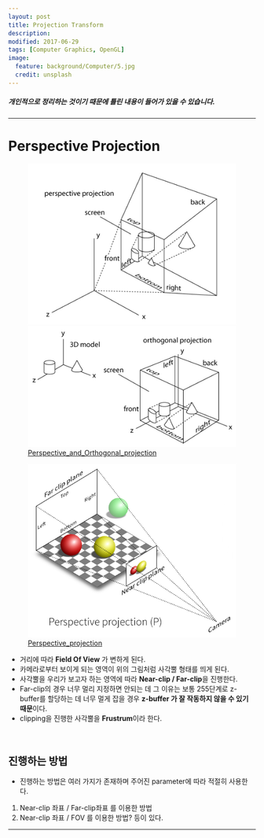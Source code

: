 ```yaml
---
layout: post
title: Projection Transform
description:
modified: 2017-06-29
tags: [Computer Graphics, OpenGL]
image:
  feature: background/Computer/5.jpg
  credit: unsplash
---
```

##### 개인적으로 정리하는 것이기 때문에 틀린 내용이 들어가 있을 수 있습니다.
---

# Perspective Projection 

<figure class = "half">
<a href="/images/CG/Perspective/perspective_projection1.png" title="Perspective_projection"><img src = "/images/CG/Perspective/perspective_projection1.png"></a>
<a href="/images/CG/Perspective/ortho_projection.png" title="Ortho_projection"><img src = "/images/CG/Perspective/ortho_projection.png"></a>
<figcapture><a href="https://stackoverflow.com/questions/14095796/opengl-es-not-working-as-desired/14125490" title = "Perspective_projection">Perspective_and_Orthogonal_projection</a></figcapture>
</figure>

<figure>
<a href="/images/CG/Perspective/perspective_projection.png" title="Perspective_projection"><img src = "/images/CG/Perspective/perspective_projection.png"></a>
<figcapture><a href="https://gamedev.stackexchange.com/questions/136007/projection-texture-mapping" title = "Perspective_projection">Perspective_projection</a></figcapture>
</figure>

- 거리에 따라 **Field Of View** 가 변하게 된다.
- 카메라로부터 보이게 되는 영역이 위의 그림처럼 사각뿔 형태를 띄게 된다.
- 사각뿔을 우리가 보고자 하는 영역에 따라 **Near-clip / Far-clip**을 진행한다.
- Far-clip의 경우 너무 멀리 지정하면 안되는 데 그 이유는 보통 255단계로 z-buffer를 할당하는 데 너무 멀게 잡을 경우 **z-buffer 가 잘 작동하지 않을 수 있기 때문**이다.
- clipping을 진행한 사각뿔을 **Frustrum**이라 한다.
<br/>

## 진행하는 방법

- 진행하는 방법은 여러 가지가 존재하며 주어진 parameter에 따라 적절히 사용한다.


1. Near-clip 좌표 / Far-clip좌표 를 이용한 방법
2. Near-clip 좌표 / FOV 를 이용한 방법? 등이 있다. 


--- 